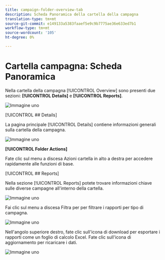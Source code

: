 ```yaml
---
title: campaign-folder-overview-tab
description: Scheda Panoramica della cartella della campagna
translation-type: tm+mt
source-git-commit: e149133a5383faaef5e9c9b7775ae36e633ed7b1
workflow-type: tm+mt
source-wordcount: '105'
ht-degree: 0%

---
```



# Cartella campagna: Scheda Panoramica

Nella cartella della campagna [!UICONTROL Overview] sono presenti due sezioni: **[!UICONTROL Details]** e **[!UICONTROL Reports]**.

![Immagine uno](/help/sky/assets/campaign-folders/campaign-folder-overview-tab/campaign-folder-overview-tab-1.png)

[!UICONTROL ## Details]

La pagina principale [!UICONTROL Details] contiene informazioni generali sulla cartella della campagna.

![Immagine uno](/help/sky/assets/campaign-folders/campaign-folder-overview-tab/campaign-folder-overview-tab-2.png)

**[!UICONTROL Folder Actions]**

Fate clic sul menu a discesa Azioni cartella in alto a destra per accedere rapidamente alle funzioni di base.

[!UICONTROL ## Reports]

Nella sezione [!UICONTROL Reports] potete trovare informazioni chiave sulle diverse campagne all&#39;interno della cartella.

![Immagine uno](/help/sky/assets/campaign-folders/campaign-folder-overview-tab/campaign-folder-overview-tab-3.png)

Fai clic sul menu a discesa Filtra per per filtrare i rapporti per tipo di campagna.

![Immagine uno](/help/sky/assets/campaign-folders/campaign-folder-overview-tab/campaign-folder-overview-tab-4.png)

Nell&#39;angolo superiore destro, fate clic sull&#39;icona di download per esportare i rapporti come un foglio di calcolo Excel. Fate clic sull&#39;icona di aggiornamento per ricaricare i dati.

![Immagine uno](/help/sky/assets/campaign-folders/campaign-folder-overview-tab/campaign-folder-overview-tab-5.png)
